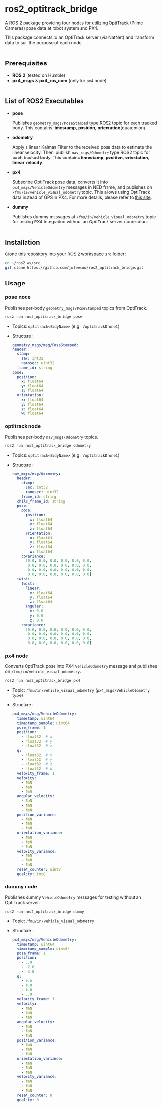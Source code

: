 # ros2_optitrack_bridge

A ROS 2 package providing four nodes for utilizing [OptiTrack](https://optitrack.com/cameras/) (Prime Cameras) pose data at robot system and PX4.

This package connects to an OptiTrack server (via NatNet) and transform data to suit the purpose of each node.
<br/></br>
## Prerequisites

- **ROS 2** (tested on Humble)
- **px4_msgs** & **px4_ros_com** (only for `px4` node)
<br/></br>
## List of ROS2 Executables

- **pose**

  Publishes `geometry_msgs/PoseStamped` type ROS2 topic for each tracked body. This contains **timestamp**, **position**, **orientation**(quaternion).
  
- **odometry**

  Apply a linear Kalman Filter to the received pose data to estimate the linear velocity. Then, publish `nav_msgs/Odometry` type ROS2 topic for each tracked body. This contains **timestamp**, **position**, **orientation**, **linear velocity**.
  
- **px4**

   Subscribe OptiTrack pose data, converts it into `px4_msgs/VehicleOdometry` messages in NED frame, and publishes on `/fmu/in/vehicle_visual_odometry` topic. This allows using OptiTrack data instead of GPS in PX4. For more details, please refer to [this site](https://docs.px4.io/main/en/computer_vision/visual_inertial_odometry.html).
  
- **dummy**

   Publishes dummy messages at `/fmu/in/vehicle_visual_odometry` topic for testing PX4 integration without an OptiTrack server connection.
<br/></br>
## Installation

Clone this repository into your ROS 2 workspace `src` folder:

   ```bash
   cd ~/ros2_ws/src
   git clone https://github.com/jwleesnu/ros2_optitrack_bridge.git
   ```

## Usage

### pose node

Publishes per-body `geometry_msgs/PoseStamped` topics from OptiTrack.

```bash
ros2 run ros2_optitrack_bridge pose
```

- Topics: `optitrack<BodyName>` (e.g., `/optitrackDrone1`)

- Structure :

  ```Yaml
  geometry_msgs/msg/PoseStamped:
  header:
    stamp:
      sec: int32
      nanosec: uint32
    frame_id: string
  pose:
    position:
      x: float64
      y: float64
      z: float64
    orientation:
      x: float64
      y: float64
      z: float64
      w: float64
  ```
  

### optitrack node

Publishes per-body `nav_msgs/Odometry` topics.

```bash
ros2 run ros2_optitrack_bridge odometry
```

- Topics: `optitrack<BodyName>` (e.g., `/optitrackDrone1`)

- Structure :

  ```Yaml
  nav_msgs/msg/Odometry:
    header:
      stamp:
        sec: int32
        nanosec: uint32
      frame_id: string
    child_frame_id: string
    pose:
      pose:
        position:
          x: float64
          y: float64
          z: float64
        orientation:
          x: float64
          y: float64
          z: float64
          w: float64
      covariance: 
        [0.0, 0.0, 0.0, 0.0, 0.0, 0.0, 
         0.0, 0.0, 0.0, 0.0, 0.0, 0.0, 
         0.0, 0.0, 0.0, 0.0, 0.0, 0.0, 
         0.0, 0.0, 0.0, 0.0, 0.0, 0.0]
    twist:
      twist:
        linear:
          x: float64
          y: float64
          z: float64
        angular:
          x: 0.0
          y: 0.0
          z: 0.0
      covariance: 
        [0.0, 0.0, 0.0, 0.0, 0.0, 0.0, 
         0.0, 0.0, 0.0, 0.0, 0.0, 0.0, 
         0.0, 0.0, 0.0, 0.0, 0.0, 0.0, 
         0.0, 0.0, 0.0, 0.0, 0.0, 0.0]
  ```

### px4 node

Converts OptiTrack pose into PX4 `VehicleOdometry` message and publishes on `/fmu/in/vehicle_visual_odometry`.

```bash
ros2 run ros2_optitrack_bridge px4
```

- Topic: `/fmu/in/vehicle_visual_odometry` (`px4_msgs/VehicleOdometry` type)

- Structure :

  ```Yaml
  px4_msgs/msg/VehicleOdometry:
    timestamp: uint64
    timestamp_sample: uint64
    pose_frame: 1
    position: 
      - float32  # x
      - float32  # y
      - float32  # z
    q: 
      - float32  # x
      - float32  # y
      - float32  # z
      - float32  # w
    velocity_frame: 1
    velocity:
      - NaN
      - NaN
      - NaN
    angular_velocity:
      - NaN
      - NaN
      - NaN
    position_variance:
      - NaN
      - NaN
      - NaN
    orientation_variance:
      - NaN
      - NaN
      - NaN
    velocity_variance:
      - NaN
      - NaN
      - NaN
    reset_counter: uint8
    quality: int8
  ```
### dummy node

Publishes dummy `VehicleOdometry` messages for testing without an OptiTrack server.

```bash
ros2 run ros2_optitrack_bridge dummy
```

- Topic: `/fmu/in/vehicle_visual_odometry`

- Structure :

  ```Yaml
  px4_msgs/msg/VehicleOdometry:
    timestamp: uint64
    timestamp_sample: uint64
    pose_frame: 1
    position: 
      - 1.0
      - -2.0
      - -3.0
    q: 
      - 0.0
      - 0.0
      - 0.0
      - 1.0
    velocity_frame: 1
    velocity:
      - NaN
      - NaN
      - NaN
    angular_velocity:
      - NaN
      - NaN
      - NaN
    position_variance:
      - NaN
      - NaN
      - NaN
    orientation_variance:
      - NaN
      - NaN
      - NaN
    velocity_variance:
      - NaN
      - NaN
      - NaN
    reset_counter: 0
    quality: 0
  ```

